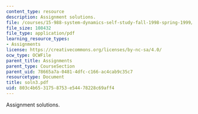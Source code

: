 ```yaml
---
content_type: resource
description: Assignment solutions.
file: /courses/15-988-system-dynamics-self-study-fall-1998-spring-1999/803c4b6531758753e54478228c69aff4_soln3.pdf
file_size: 108432
file_type: application/pdf
learning_resource_types:
- Assignments
license: https://creativecommons.org/licenses/by-nc-sa/4.0/
ocw_type: OCWFile
parent_title: Assignments
parent_type: CourseSection
parent_uid: 78665a7a-0481-4dfc-c166-ac4cab9c35c7
resourcetype: Document
title: soln3.pdf
uid: 803c4b65-3175-8753-e544-78228c69aff4
---
```

Assignment solutions.